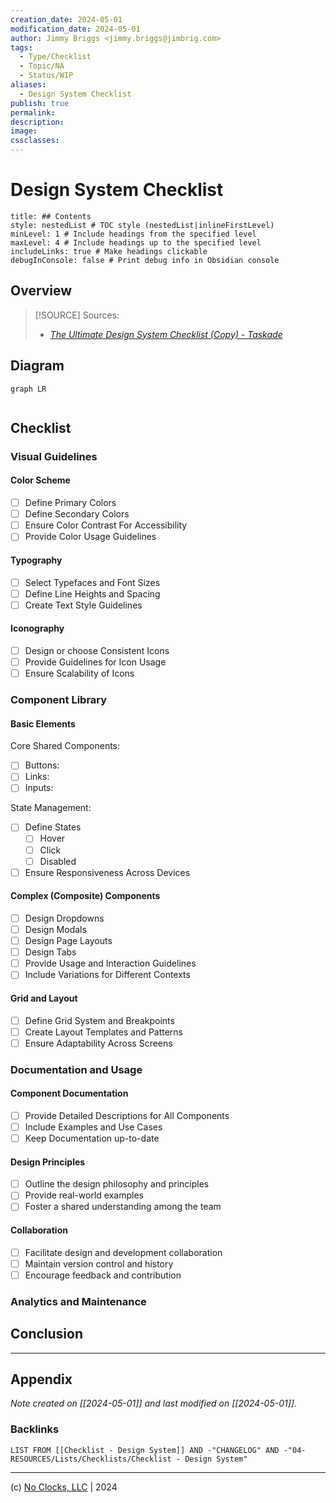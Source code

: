 ```yaml
---
creation_date: 2024-05-01
modification_date: 2024-05-01
author: Jimmy Briggs <jimmy.briggs@jimbrig.com>
tags:
  - Type/Checklist
  - Topic/NA
  - Status/WIP
aliases:
  - Design System Checklist
publish: true
permalink:
description:
image:
cssclasses:
---
```


# Design System Checklist

```table-of-contents
title: ## Contents 
style: nestedList # TOC style (nestedList|inlineFirstLevel)
minLevel: 1 # Include headings from the specified level
maxLevel: 4 # Include headings up to the specified level
includeLinks: true # Make headings clickable
debugInConsole: false # Print debug info in Obsidian console
```

## Overview

> [!SOURCE] Sources:
> - *[The Ultimate Design System Checklist (Copy) - Taskade](https://www.taskade.com/d/rrUMkSw6oT8PyC8x?share=view&view=yabVVa3zJLc21jQK)*

## Diagram

```mermaid
graph LR
  
```

## Checklist

### Visual Guidelines

#### Color Scheme

- [ ] Define Primary Colors
- [ ] Define Secondary Colors
- [ ] Ensure Color Contrast For Accessibility
- [ ] Provide Color Usage Guidelines

#### Typography

- [ ] Select Typefaces and Font Sizes
- [ ] Define Line Heights and Spacing
- [ ] Create Text Style Guidelines

#### Iconography

- [ ] Design or choose Consistent Icons
- [ ] Provide Guidelines for Icon Usage
- [ ] Ensure Scalability of Icons

### Component Library

#### Basic Elements

Core Shared Components:

- [ ] Buttons:
- [ ] Links:
- [ ] Inputs:

State Management:

- [ ] Define States
	- [ ] Hover
	- [ ] Click
	- [ ] Disabled

- [ ] Ensure Responsiveness Across Devices

#### Complex (Composite) Components

- [ ] Design Dropdowns
- [ ] Design Modals
- [ ] Design Page Layouts
- [ ] Design Tabs
- [ ] Provide Usage and Interaction Guidelines
- [ ] Include Variations for Different Contexts

#### Grid and Layout

- [ ] Define Grid System and Breakpoints
- [ ] Create Layout Templates and Patterns
- [ ] Ensure Adaptability Across Screens

### Documentation and Usage

#### Component Documentation

- [ ] Provide Detailed Descriptions for All Components
- [ ] Include Examples and Use Cases
- [ ] Keep Documentation up-to-date

#### Design Principles

- [ ]  Outline the design philosophy and principles
- [ ]  Provide real-world examples
- [ ]  Foster a shared understanding among the team

#### Collaboration
    
- [ ]  Facilitate design and development collaboration
- [ ]  Maintain version control and history
- [ ]  Encourage feedback and contribution

### Analytics and Maintenance



## Conclusion

***

## Appendix

*Note created on [[2024-05-01]] and last modified on [[2024-05-01]].*

### Backlinks

```dataview
LIST FROM [[Checklist - Design System]] AND -"CHANGELOG" AND -"04-RESOURCES/Lists/Checklists/Checklist - Design System"
```

***

(c) [No Clocks, LLC](https://github.com/noclocks) | 2024

